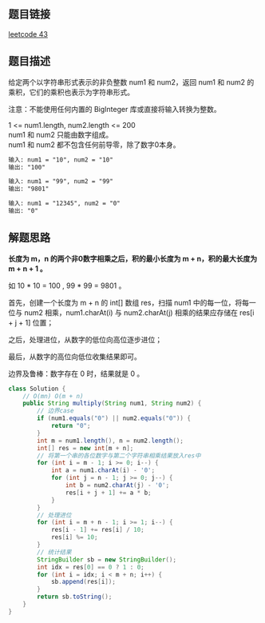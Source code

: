 ## 题目链接

[leetcode 43](https://leetcode.cn/problems/multiply-strings/)

## 题目描述

给定两个以字符串形式表示的非负整数 num1 和 num2，返回 num1 和 num2 的乘积，它们的乘积也表示为字符串形式。

注意：不能使用任何内置的 BigInteger 库或直接将输入转换为整数。  

1 <= num1.length, num2.length <= 200  
num1 和 num2 只能由数字组成。  
num1 和 num2 都不包含任何前导零，除了数字0本身。

```html
输入: num1 = "10", num2 = "10"
输出: "100"

输入: num1 = "99", num2 = "99"
输出: "9801"

输入: num1 = "12345", num2 = "0"
输出: "0"
```

## 解题思路

**长度为 m，n 的两个非0数字相乘之后，积的最小长度为 m + n，积的最大长度为 m + n + 1 。**

如 10 * 10 = 100 , 99 * 99 = 9801 。  

首先，创建一个长度为 m + n 的 int[] 数组 res，扫描 num1 中的每一位，将每一位与 num2 相乘，num1.charAt(i) 与 num2.charAt(j) 相乘的结果应存储在 res[i + j + 1] 位置；  

之后，处理进位，从数字的低位向高位逐步进位；

最后，从数字的高位向低位收集结果即可。  

边界及鲁棒：数字存在 0 时，结果就是 0 。

```java
class Solution {
    // O(mn) O(m + n)
    public String multiply(String num1, String num2) {
        // 边界case
        if (num1.equals("0") || num2.equals("0")) {
            return "0";
        }
        int m = num1.length(), n = num2.length();
        int[] res = new int[m + n];
        // 将第一个串的各位数字与第二个字符串相乘结果放入res中
        for (int i = m - 1; i >= 0; i--) {
            int a = num1.charAt(i) - '0';
            for (int j = n - 1; j >= 0; j--) {
                int b = num2.charAt(j) - '0';
                res[i + j + 1] += a * b;
            }
        }
        // 处理进位
        for (int i = m + n - 1; i >= 1; i--) {
            res[i - 1] += res[i] / 10;
            res[i] %= 10;
        }
        // 统计结果
        StringBuilder sb = new StringBuilder();
        int idx = res[0] == 0 ? 1 : 0;
        for (int i = idx; i < m + n; i++) {
            sb.append(res[i]);
        }
        return sb.toString();
    }
}
```
